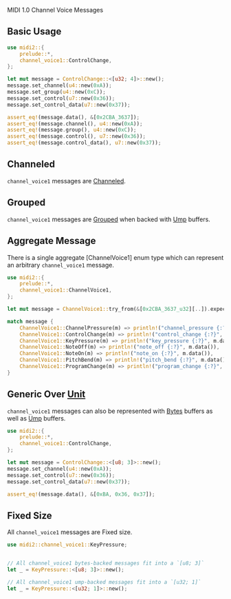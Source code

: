 MIDI 1.0 Channel Voice Messages

## Basic Usage

```rust
use midi2::{
    prelude::*,
    channel_voice1::ControlChange,
};

let mut message = ControlChange::<[u32; 4]>::new();
message.set_channel(u4::new(0xA));
message.set_group(u4::new(0xC));
message.set_control(u7::new(0x36));
message.set_control_data(u7::new(0x37));

assert_eq!(message.data(), &[0x2CBA_3637]);
assert_eq!(message.channel(), u4::new(0xA));
assert_eq!(message.group(), u4::new(0xC));
assert_eq!(message.control(), u7::new(0x36));
assert_eq!(message.control_data(), u7::new(0x37));
```

## Channeled

`channel_voice1` messages are [Channeled](crate::Channeled).

## Grouped

`channel_voice1` messages are [Grouped](crate::Grouped) 
when backed with [Ump](crate::buffer::Ump) buffers.

## Aggregate Message

There is a single aggregate [ChannelVoice1] enum type which
can represent an arbitrary `channel_voice1` message.

```rust
use midi2::{
    prelude::*,
    channel_voice1::ChannelVoice1,
};

let mut message = ChannelVoice1::try_from(&[0x2CBA_3637_u32][..]).expect("Valid data");

match message {
    ChannelVoice1::ChannelPressure(m) => println!("channel_pressure {:?}", m.data()),
    ChannelVoice1::ControlChange(m) => println!("control_change {:?}", m.data()),
    ChannelVoice1::KeyPressure(m) => println!("key_pressure {:?}", m.data()),
    ChannelVoice1::NoteOff(m) => println!("note_off {:?}", m.data()),
    ChannelVoice1::NoteOn(m) => println!("note_on {:?}", m.data()),
    ChannelVoice1::PitchBend(m) => println!("pitch_bend {:?}", m.data()),
    ChannelVoice1::ProgramChange(m) => println!("program_change {:?}", m.data()),
}
```

## Generic Over [Unit](crate::buffer::Unit)

`channel_voice1` messages can also be represented with [Bytes](crate::buffer::Bytes) buffers
 as well as [Ump](crate::buffer::Ump) buffers.

```rust
use midi2::{
    prelude::*,
    channel_voice1::ControlChange,
};

let mut message = ControlChange::<[u8; 3]>::new();
message.set_channel(u4::new(0xA));
message.set_control(u7::new(0x36));
message.set_control_data(u7::new(0x37));

assert_eq!(message.data(), &[0xBA, 0x36, 0x37]);
```

## Fixed Size

All `channel_voice1` messages are Fixed size.

```rust
use midi2::channel_voice1::KeyPressure;


// All channel_voice1 bytes-backed messages fit into a `[u8; 3]`
let _ = KeyPressure::<[u8; 3]>::new();

// All channel_voice1 ump-backed messages fit into a `[u32; 1]`
let _ = KeyPressure::<[u32; 1]>::new();
```
